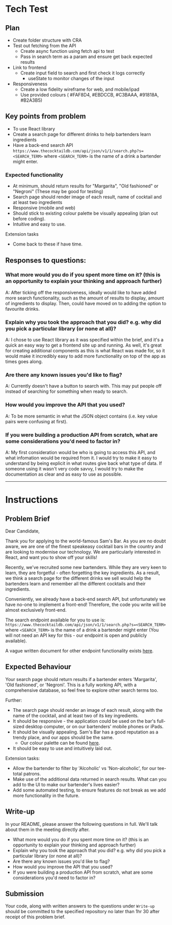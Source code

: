 # Tech Test

## Plan

- Create folder structure with CRA
- Test out fetching from the API
    - Create async function using fetch api to test
    - Pass in search term as a param and ensure get back expected results
- Link to frontend 
    - Create input field to search and first check it logs correctly
        - useState to monitor changes of the input
- Responsiveness
    - Create a low fidelity wireframe for web, and mobile/ipad
    - Use provided colours ( #FAF8D4, #EBDCCB, #C3BAAA, #91818A, #B2A3B5)


## Key points from problem

- To use React library
- Create a search page for different drinks to help bartenders learn ingredients
- Have a back-end search API `https://www.thecocktaildb.com/api/json/v1/1/search.php?s=<SEARCH_TERM>` where `<SEARCH_TERM>` is the name of a drink a bartender might enter.

### Expected functionality

- At minimum, should return results for "Margarita", "Old fashioned" or "Negroni" (These may be good for testing)
- Search page should render image of each result, name of cocktail and at least two ingredients
- Responsive (mobile and web)
- Should stick to existing colour palette be visually appealing (plan out before coding).
- Intuitive and easy to use.

Extension tasks
- Come back to these if have time.

## Responses to questions:

### What more would you do if you spent more time on it? (this is an opportunity to explain your thinking and approach further)

A: After ticking off the responsiveness, ideally would like to have added more search functionality, such as the amount of results to display, amount of ingredients to display. Then, could have moved on to adding the option to favourite drinks.


### Explain why you took the approach that you did? e.g. why did you pick a particular library (or none at all)?

A: I chose to use React library as it was specified within the brief, and it's a quick an easy way to get a frontend site up and running. As well, it's great for creating additional components as this is what React was made for, so it would make it incredibly easy to add more functionality on top of the app as times goes along.

### Are there any known issues you'd like to flag?

A: Currently doesn't have a button to search with. This may put people off instead of searching for something when ready to search.

### How would you improve the API that you used?

A: To be more semantic in what the JSON object contains (i.e. key value pairs were confusing at first).

### If you were building a production API from scratch, what are some considerations you'd need to factor in?

A: My first consideration would be who is going to access this API, and what infomation would be required from it. I would try to make it easy to understand by being explicit in what routes give back what type of data. If someone using it wasn't very code savvy, I would try to make the documentation as clear and as easy to use as possible.

--------

# Instructions

## Problem Brief

Dear Candidate,

Thank you for applying to the world-famous Sam's Bar. As you are no doubt aware, we are one of the finest speakeasy
cocktail bars in the country and are looking to modernise our technology. We are particularly interested in React, and
want you to show off your skills!

Recently, we've recruited some new bartenders. While they are very keen to learn, they are forgetful - often forgetting
the key ingredients. As a result, we think a search page for the different drinks we sell would help the bartenders learn
and remember all the different cocktails and their ingredients.

Conveniently, we already have a back-end search API, but unfortunately we have no-one to implement a front-end! Therefore,
the code you write will be almost exclusively front-end.

The search endpoint available for you to use is:
`https://www.thecocktaildb.com/api/json/v1/1/search.php?s=<SEARCH_TERM>`
where `<SEARCH_TERM>` is the name of a drink a bartender might enter (You will not need an API key for this - our endpoint
is open and publicly available).

A vague written document for other endpoint functionality exists [here](https://www.thecocktaildb.com/api.php).

## Expected Behaviour

Your search page should return results if a bartender enters 'Margarita', 'Old fashioned', or 'Negroni'.
This is a fully working API, with a comprehensive database, so feel free to explore other search terms too.

Further:
* The search page should render an image of each result, along with the name of the cocktail, and at least two of its
key ingredients.
* It should be responsive - the application could be used on the bar's full-sized desktop computer, or on our bartenders'
mobile phones or iPads.
* It should be visually appealing. Sam's Bar has a good reputation as a trendy place, and our apps should be the same.
  * Our colour palette can be found [here](https://coolors.co/faf8d4-ebdccb-c3baaa-91818a-b2a3b5).
* It should be easy to use and intuitively laid out.

Extension tasks:
* Allow the bartender to filter by 'Alcoholic' vs 'Non-alcoholic', for our tee-total patrons.
* Make use of the additional data returned in search results. What can you add to the UI to make our bartender's lives
easier?
* Add some automated testing, to ensure features do not break as we add more functionality in the future.

## Write-up

In your README, please answer the following questions in full. We'll talk about them in the meeting directly after.

* What more would you do if you spent more time on it? (this is an opportunity to explain your thinking and approach further)
* Explain why you took the approach that you did? e.g. why did you pick a particular library (or none at all)?
* Are there any known issues you'd like to flag?
* How would you improve the API that you used?
* If you were building a production API from scratch, what are some considerations you'd need to factor in?

## Submission

Your code, along with written answers to the questions under `Write-up` should be committed to the specified repository
no later than 1hr 30 after receipt of this problem brief.